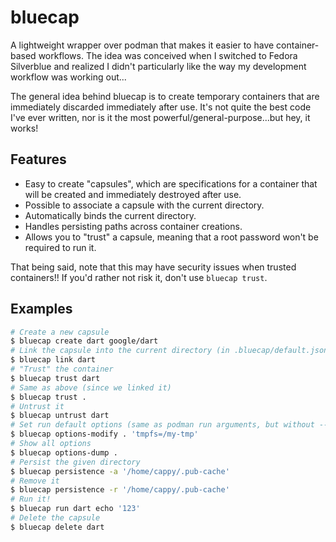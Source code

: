 # bluecap

A lightweight wrapper over podman that makes it easier to have container-based workflows.
The idea was conceived when I switched to Fedora Silverblue and realized I didn't particularly
like the way my development workflow was working out...

The general idea behind bluecap is to create temporary containers that are immediately
discarded immediately after use. It's not quite the best code I've ever written, nor is it
the most powerful/general-purpose...but hey, it works!

## Features

- Easy to create "capsules", which are specifications for a container that will be created
  and immediately destroyed after use.
- Possible to associate a capsule with the current directory.
- Automatically binds the current directory.
- Handles persisting paths across container creations.
- Allows you to "trust" a capsule, meaning that a root password won't be required to run it.

That being said, note that this may have security issues when trusted containers!! If you'd
rather not risk it, don't use `bluecap trust`.

## Examples

```bash
# Create a new capsule
$ bluecap create dart google/dart
# Link the capsule into the current directory (in .bluecap/default.json)
$ bluecap link dart
# "Trust" the container
$ bluecap trust dart
# Same as above (since we linked it)
$ bluecap trust .
# Untrust it
$ bluecap untrust dart
# Set run default options (same as podman run arguments, but without --)
$ bluecap options-modify . 'tmpfs=/my-tmp'
# Show all options
$ bluecap options-dump .
# Persist the given directory
$ bluecap persistence -a '/home/cappy/.pub-cache'
# Remove it
$ bluecap persistence -r '/home/cappy/.pub-cache'
# Run it!
$ bluecap run dart echo '123'
# Delete the capsule
$ bluecap delete dart
```
